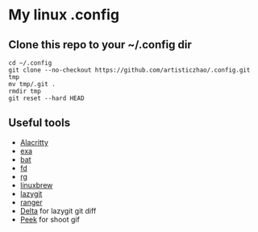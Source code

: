 # My linux .config
## Clone this repo to your ~/.config dir
```
cd ~/.config
git clone --no-checkout https://github.com/artisticzhao/.config.git tmp
mv tmp/.git .
rmdir tmp
git reset --hard HEAD
```


## Useful tools
- [Alacritty](https://github.com/alacritty/alacritty)
- [exa](https://github.com/ogham/exa)
- [bat](https://github.com/sharkdp/bat)
- [fd](https://github.com/sharkdp/fd)
- [rg](https://github.com/BurntSushi/ripgrep)
- [linuxbrew](https://docs.brew.sh/Homebrew-on-Linux)
- [lazygit](https://github.com/jesseduffield/lazygit)
- [ranger](https://github.com/ranger/ranger)
- [Delta](https://github.com/dandavison/delta) for lazygit git diff 
- [Peek](https://github.com/phw/peek) for shoot gif

